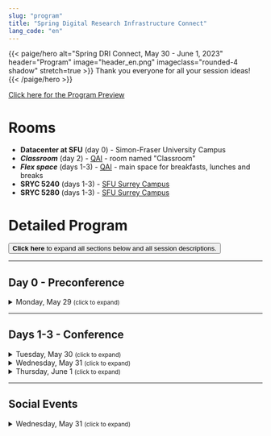 ```yaml
---
slug: "program"
title: "Spring Digital Research Infrastructure Connect"
lang_code: "en"
---
```


{{< paige/hero
    alt="Spring DRI Connect, May 30 - June 1, 2023"
    header="Program"
    image="header_en.png"
    imageclass="rounded-4 shadow"
    stretch=true >}}
Thank you everyone for all your session ideas!
{{< /paige/hero >}}

<p class="text-center">
  <a class="btn btn-primary btn-lg" href="https://docs.google.com/spreadsheets/d/1pn_7ZCkrT88eSiHsjBhwtkSd2PhZ8rfzviGw2Vi6Soo/edit" role="button" aria-disabled="true">
    Click here for the Program Preview
  </a>
</p>

# Rooms

* **Datacenter at SFU** (day 0) - Simon-Fraser University Campus
* ***Classroom*** (day 2) - [QAI](/attend/#location) - room named "Classroom"
* ***Flex space*** (days 1-3) -
  [QAI](/attend/#location) - main space for breakfasts, lunches and breaks
* **SRYC 5240** (days 1-3) -
  [SFU Surrey Campus](https://its.surrey.sfu.ca/rooms/room2.php?rid=289)
* **SRYC 5280** (days 1-3) -
  [SFU Surrey Campus](https://its.surrey.sfu.ca/rooms/room2.php?rid=292)

# Detailed Program

<button class="btn text-primary" onclick="expandAll(this)">
  <strong>Click here</strong> to expand all sections below
  and all session descriptions.
</button>

<hr />

## Day 0 - Preconference

<details>
  <summary class="h3">Monday, May 29 <small class="text-muted">(click to expand)</small></summary>
  <div class="container">
    <div class="row">
      <div class="col-2 bg-primary text-white">Time</div>
      <div class="col-2 bg-primary text-white">Room</div>
      <div class="col bg-primary text-white">Description</div>
    </div>
    <div class="row">
      <div class="col-2">1:00 PM - 5:00 PM</div>
      <div class="col-2 text-center"><a href="#rooms">Datacenter at SFU</a></div>
      <div class="col">
        <details>
          <summary class="h4">Simon-Fraser University Datacenter Tour</summary>
          <p>
            This is a preconference in-person event
            for those who registered before May 17.
          </p>
          <ul>
            <li>Visits will be done in small groups</li>
            <li>More details will be published soon...</li>
          </ul>
        </details>
      </div>
    </div>
  </div>
</details>

<hr />

## Days 1-3 - Conference

<details>
  <summary class="h3">Tuesday, May 30 <small class="text-muted">(click to expand)</small></summary>
  <div class="container">
    <div class="row mt-2">
      <div class="col-2 bg-primary text-white">Time</div>
      <div class="col-2 bg-primary text-white">Room</div>
      <div class="col bg-primary text-white">
        Description (<a onclick="expand(this)">click here to expand all</a>)
      </div>
    </div>
    <div class="row my-3">
      <div class="col-2 text-center">8:00 AM<br />(60 min.)</div>
      <div class="col-2 text-center"><a href="#rooms">Flex space</a></div>
      <div class="col text-center"><h5>Breakfast &amp; Registration</h5></div>
    </div>
    <div class="row my-3">
      <div class="col-2 text-center">9:00 AM<br />(15 min.)</div>
      <div class="col-2 text-center"><a href="#rooms">SRYC 5280</a></div>
      <div class="col"><h4>Introduction and Land Acknowledgement</h4></div>
    </div>
    <div class="row my-3">
      <div class="col-2 text-center">9:15 AM<br />(15 min.)</div>
      <div class="col-2 text-center"><a href="#rooms">SRYC 5280</a></div>
      <div class="col"><h4>Welcome Address from George Ross</h4></div>
    </div>
    <div class="row my-3">
      <div class="col-2 text-center">9:30 AM<br />(45 min.)</div>
      <div class="col-2 text-center"><a href="#rooms">SRYC 5280</a></div>
      <div class="col">
        <details>
          <summary class="h4">Update of the Researcher Council Priorities</summary>
          <p>
            Keynote speaker: <strong>Dr. Randall Sobie</strong>,
            Chair, Alliance Researcher Council; University of Victoria
          </p>
          <p><small>
            In 2021 the Researcher Council provided a list of
            priorities in a number of critical areas that were
            used as input to the Strategic Plans of the Alliance.
          </small></p>
          <p><small>
            Recently, the Researcher Council has been
            reviewing the priorities and identifying gaps in our list.
          </small></p>
          <p><small>
            We are finalizing an addendum to our initial document
            that focuses specifically on cloud computing (both
            community and commercial clouds) that is based on the
            original input from the community, a cloud working group,
            a cloud survey working group and the output of the survey.
          </small></p>
          <p><small>
            We review the priorities and give the Researcher Council
            perspective on the implementation of our priorities and activities
            to provide input in other areas, such as research software.
          </small></p>
        </details>
      </div>
    </div>
    <div class="row my-3">
      <div class="col-2 text-center">10:15 AM<br />(30 min.)</div>
      <div class="col-2 text-center"><a href="#rooms">Flex space</a></div>
      <div class="col text-center"><h5>Coffee Break</h5></div>
    </div>
    <div class="row my-3">
      <div class="col-2 text-center">10:45 AM<br />(105 min.)</div>
      <div class="col-2 text-center"><a href="#rooms"><strong>SRYC 5240</strong></a></div>
      <div class="col">
        <details>
          <summary class="h4">RDM, RS and HPC Introduction and Integration Discovery Session</summary>
          <p>Cross-Pillar Session - Panel and Breakouts</p>
          <p><small>
            This is a facilitated participatory session.
            Subject matter experts for ARC HPC, ARC Cloud, Research Software
            and RDM will provide an overview of their respective ""pilllars"".
            The audience will then be placed in breakout groups with an
            assigned scribe and spokesperson, with the task of generating
            at least one idea for bridging or working between pillars.
          </small></p>
        </details>
      </div>
    </div>
    <div class="row my-3">
      <div class="col-2 text-center">12:30 PM<br />(60 min.)</div>
      <div class="col-2 text-center"><a href="#rooms">Flex space</a></div>
      <div class="col text-center"><h5>Lunch</h5></div>
    </div>
    <div class="row my-3">
      <div class="col-2 text-center">1:30 PM<br />(15 min.)</div>
      <div class="col-2 text-center"><a href="#rooms">SRYC 5280</a></div>
      <div class="col">
        <details>
          <summary class="h4">Cloud National Team Update</summary>
          <p>Speaker: <strong>TBD</strong></p>
        </details>
      </div>
    </div>
    <div class="row my-3">
      <div class="col-2 text-center">1:45 PM<br />(15 min.)</div>
      <div class="col-2 text-center"><a href="#rooms">SRYC 5280</a></div>
      <div class="col">
        <details>
          <summary class="h4">Globus National Team Update</summary>
          <p>Speaker: <strong>TBD</strong></p>
        </details>
      </div>
    </div>
    <div class="row my-3">
      <div class="col-2 text-center">2:00 PM<br />(15 min.)</div>
      <div class="col-2 text-center"><a href="#rooms">SRYC 5280</a></div>
      <div class="col">
        <details>
          <summary class="h4">Data Analytics National Team Update</summary>
          <p>Speaker: <strong>TBD</strong></p>
        </details>
      </div>
    </div>
    <div class="row my-3">
      <div class="col-2 text-center">2:15 PM<br />(15 min.)</div>
      <div class="col-2 text-center"><a href="#rooms">SRYC 5280</a></div>
      <div class="col">
        <details>
          <summary class="h4">HSS National Team Update</summary>
          <p>Speaker: <strong>TBD</strong></p>
        </details>
      </div>
    </div>
    <div class="row my-3">
      <div class="col-2 text-center">2:30 PM<br />(15 min.)</div>
      <div class="col-2 text-center"><a href="#rooms">SRYC 5280</a></div>
      <div class="col">
        <details>
          <summary class="h4">NSC Update</summary>
          <p>Speaker: <strong>TBD</strong></p>
        </details>
      </div>
    </div>
    <div class="row my-3">
      <div class="col-2 text-center">2:45 PM<br />(15 min.)</div>
      <div class="col-2 text-center"><a href="#rooms">SRYC 5280</a></div>
      <div class="col">
        <details>
          <summary class="h4">RDM National Training Expert Group Update</summary>
          <p>Speaker: <strong>TBD</strong></p>
        </details>
      </div>
    </div>
    <div class="row my-3">
      <div class="col-2 text-center">3:00 PM<br />(15 min.)</div>
      <div class="col-2 text-center"><a href="#rooms"><strong>SRYC 5240</strong></a></div>
      <div class="col text-center"><h5>Tea Break</h5></div>
    </div>
    <div class="row my-3">
      <div class="col-2 text-center">3:15 PM<br />(30 min.)</div>
      <div class="col-2 text-center"><a href="#rooms">SRYC 5280</a></div>
      <div class="col">
        <details>
          <summary class="h4">Introduction to Alliance RDM for the DRI Community</summary>
          <p>RDM Session</p>
          <p><small>
            A series of short talks outlining the Alliance RDM team
            and roles, the kinds of work done, and connections to DRI.
          </small></p>
        </details>
      </div>
    </div>
    <div class="row my-3">
      <div class="col-2 text-center">3:45 PM<br />(45 min.)</div>
      <div class="col-2 text-center"><a href="#rooms">SRYC 5280</a></div>
      <div class="col">
        <details>
          <summary class="h4">NSC Presents: Security, Software, and the Supply Chain</summary>
          <p>Speakers: <strong>TBD</strong></p>
          <p><small>
            Are our users' apps spying on them?
            Have the dev's keys been compromised?
            Is this package malware?
            TikTok bans and unfiltered hot takes have recently reignited
            debates about how to assert software security and guard against
            supply chain attacks. National Security Council members unpack
            some current issues, prepare you to field tough questions from
            your managers, and offer some concrete advice about what can
            be done in a distributed, federated environment.
          </small></p>
        </details>
      </div>
    </div>
    <div class="row my-3">
      <div class="col-2 text-center">4:30 PM<br />(15 min.)</div>
      <div class="col-2 text-center"><a href="#rooms">SRYC 5280</a></div>
      <div class="col">
        <details>
          <summary class="h4">DRI Reporting</summary>
          <p>Speakers: <strong>TBD</strong></p>
          <p><small>
            We often produce reports, and sometimes do investigations
            whose results could be preserved. Back in the day, many
            academic departments would regularly publish "tech reports"
            - centrally promulgated, but open to a wide range of content.
            These didn't replace normal journals, and
            usually weren't a place to publish theses.
            But maybe when a research group releases some new
            software, it might take the form of a tech report.
            Perhaps an annual state-of-the-department report.
            Studies or surveys that don't necessarily
            fit the academic stance of normal journals.
            I think we could do this as well.
          </small></p>
        </details>
      </div>
    </div>
    <div class="row my-3">
      <div class="col-2 text-center">4:45 PM<br />(15 min.)</div>
      <div class="col-2 text-center"><a href="#rooms">SRYC 5280</a></div>
      <div class="col">
        <details>
          <summary class="h4">Serverless platforms: State of the Art</summary>
          <p>Speakers: <strong>TBD</strong></p>
          <p><small>
            The talk presents a brief introduction to serveless computing and
            the current state of the art of opensource serverless platforms.
          </small></p>
        </details>
      </div>
    </div>
  </div>  <!-- Container as a table -->
</details>

<details>
  <summary class="h3">Wednesday, May 31 <small class="text-muted">(click to expand)</small></summary>
  <div class="container">
    <div class="row mt-2">
      <div class="col-2 bg-primary text-white">Time</div>
      <div class="col-2 bg-primary text-white">Room</div>
      <div class="col bg-primary text-white">
        Description (<a onclick="expand(this)">click here to expand all</a>)
      </div>
    </div>
    <div class="row my-3">
      <div class="col-2 text-center">8:00 AM<br />(60 min.)</div>
      <div class="col-2 text-center"><a href="#rooms">Flex space</a></div>
      <div class="col text-center"><h5>Breakfast &amp; Registration</h5></div>
    </div>
    <div class="row my-3">
      <div class="col-2 text-center">9:00 AM<br />(60 min.)</div>
      <div class="col-2 text-center"><a href="#rooms">SRYC 5240</a></div>
      <div class="col">
        <details>
          <summary class="h4">What’s Digital About the Humanities?</summary>
          <p>
            Keynote speaker: <strong>Dr. Laura Estill</strong>
            (Virtually delivered)
          </p>
          <p><small>
            Even the most staid humanities researchers use
            digital resources - and the array of digital tools
            that humanists use to undertake research is as varied
            as the wide-range of humanities inquiry itself.
            In this talk, I offer some examples of how humanities research
            is necessarily digital today, drawing on my area of study,
            Shakespeare.
            I’ll discuss digital editions and digital projects
            about Shakespeare, showing how they affect the kinds
            of research questions we are able to ask.
            I’ll conclude by introducing a small digital project I co-edit
            - DEx: A Database of Dramatic Extracts - to show how a single
            digital project can address multiple research problems.
            Ultimately, scholarship that relies only on analog sources
            will be necessarily incomplete and inaccurate.
            Digital is not just how we undertake the most basic research today;
            it’s how we do better research altogether.
          </small></p>
        </details>
      </div>
    </div>
    <div class="row my-3">
      <div class="col-2 text-center">10:00 AM<br />(30 min.)</div>
      <div class="col-2 text-center"><a href="#rooms">Flex space</a></div>
      <div class="col text-center"><h5>Coffee Break</h5></div>
    </div>
    <div class="row my-3">
      <div class="col-2 text-center">10:30 AM<br />(45 min.)</div>
      <div class="col-2 text-center"><a href="#rooms">SRYC 5240</a></div>
      <div class="col">
        <details>
          <summary class="h4">Explorations in Cloud</summary>
          <p>Speaker: <strong>TBD</strong></p>
          <p><small>
            Overview of the cloud technology landscape, plus a dive into
            commerical and community cloud pilots being run at UVic and UBC.
          </small></p>
        </details>
      </div>
    </div>
    <div class="row my-3">
      <div class="col-2 text-center">11:15 AM<br />(30 min.)</div>
      <div class="col-2 text-center"><a href="#rooms">SRYC 5240</a></div>
      <div class="col">
        <details>
          <summary class="h4">The Tri-Agency Research Data Management (RDM) Policy, two years in</summary>
          <p>Speaker: <strong>TBD</strong></p>
          <p><small>
            In this presentation, representatives of the agencies
            will provide an update on each of the three pillars
            of the Tri-Agency Research Data Management (RDM) Policy --
            1) institutional strategies;
            2) data management plans;
            3) data deposit.
            While this policy focuses on RDM,
            this session will be of interest to a broad audience.
          </small></p>
        </details>
      </div>
    </div>
    <div class="row my-3">
      <div class="col-2 text-center">11:45 AM<br />(30 min.)</div>
      <div class="col-2 text-center"><a href="#rooms">SRYC 5240</a></div>
      <div class="col">
        <details>
          <summary class="h4">From GenAP to the UseGalaxy.ca initiative</summary>
          <p>Speaker: <strong>TBD</strong></p>
          <p><small>
            This presentation will introduce the UseGalaxy.ca initiative
            that will succeed and gradually replace GenAP.ca.
            GenAP is a platform that has been in operation since 2015
            and has helped hundreds of Canadian researchers and
            students from the Medicine and Life sciences communities.
            It has been supported over the years in various
            ways by Calcul Québec, Calcul Canada (Alliance),
            Genome Canada, Canarie and the CFI (Cyberinfrastructures).
          </small></p>
        </details>
      </div>
    </div>
    <div class="row my-3">
      <div class="col-2 text-center">12:15 PM<br />(60 min.)</div>
      <div class="col-2 text-center"><a href="#rooms">Flex space</a></div>
      <div class="col text-center"><h5>Lunch</h5></div>
    </div>
    <div class="row my-3">
      <div class="col-2 text-center">1:15 PM<br />(180 min.)</div>
      <div class="col-2 text-center"><a href="#rooms"><strong>Classroom</strong></a></div>
      <div class="col">
        <details>
          <summary class="h4">Introduction to OpenSearch Workshop</summary>
          <p>Important notes:</p>
          <ul>
            <li>This is an in-person session, in English only;</li>
            <li>Participants must bring their own laptop;</li>
            <li>Attendance is limited.</li>
          </ul>
          <p>
            Due to limited availability,
            <a href="https://docs.google.com/spreadsheets/d/1didmfwyFCCwQY2Q4BLHAhr1PwNjP2uqLtA-gqs57vS8">
              <strong>please only sign up</strong></a>
            if you are certain you will attend.</p>
        </details>
      </div>
    </div>
    <div class="row my-3">
      <div class="col-2 text-center">1:15 PM<br />(60 min.)</div>
      <div class="col-2 text-center"><a href="#rooms">SRYC 5240</a></div>
      <div class="col">
        <details>
          <summary class="h4">RDM Network of Experts</summary>
          <p>Expert Group Lightning Talks hosted by Chairs</p>
          <p><small>
            The Alliance RDM Network of Experts (NoE) is a Canada-wide
            collaboration of RDM and RDM-aligned professionals that
            continues to play an integral role in the Canadian RDM ecosystem.
            This session includes updates from a selection of
            NoE Expert Group Chairs:
            Research Intelligence EG;
            Data Management Planning EG;
            Discovery & Metadata EG;
            Curation EG;
            National Training EG.
          </small></p>
        </details>
      </div>
    </div>
    <div class="row my-3">
      <div class="col-2 text-center">2:15 PM<br />(15 min.)</div>
      <div class="col-2 text-center"><a href="#rooms">SRYC 5240</a></div>
      <div class="col">
        <details>
          <summary class="h4">The Research Data Alliance (RDA): Enriching RDM in Canada, the Americas, and Globally</summary>
          <p>Speaker: <strong>TBD</strong></p>
          <p><small>
            The RDA celebrated their 10th anniversary in
            March of this year, and by all metrics this
            global RDM community has been a great success.
            This session will highlight opportunities to enrich
            the RDM landscape in Canada by getting involved with RDA in Canada,
            RDA of the Americas, and RDA International, as well as how
            RDA is intersecting with ARC and Research Software communities.
            The session would be of interest to a broad audience.
          </small></p>
        </details>
      </div>
    </div>
    <div class="row my-3">
      <div class="col-2 text-center">2:30 PM<br />(15 min.)</div>
      <div class="col-2 text-center"><a href="#rooms">SRYC 5240</a></div>
      <div class="col">
        <details>
          <summary class="h4">The Impact of Canadian DRI</summary>
          <p>Speaker: <strong>TBD</strong></p>
          <p><small>
            The Alliance and other DRI funders are interested
            in the question of the impact of their investments,
            but this can be a very challenging issue to get good data on.
            A recent and diverse group called the Analysis of Canadian Research
            Publications WG has been formed to determine how we can use
            research publications and other outputs to understand DRI impacts.
            The session will describe the multistakeholder community
            that is involved, the approaches (including the use of AI),
            and the questions that are being asked to drive the discussion.
            The session would be of interest to a broad audience.
          </small></p>
        </details>
      </div>
    </div>
    <div class="row my-3">
      <div class="col-2 text-center">2:45 PM<br />(30 min.)</div>
      <div class="col-2 text-center"><a href="#rooms">Flex space</a></div>
      <div class="col text-center"><h5>Tea Break</h5></div>
    </div>
    <div class="row my-3">
      <div class="col-2 text-center">3:15 PM<br />(30 min.)</div>
      <div class="col-2 text-center"><a href="#rooms">SRYC 5240</a></div>
      <div class="col">
        <details>
          <summary class="h4">Alliance Data Champions Pilot Project</summary>
          <p>Speaker: <strong>TBD</strong></p>
          <p><small>
            This session provides an overview of the Alliance Data Champions
            Pilot project, which provided funding to 18 groups across Canada
            to help them lead the culture shift towards good RDM practices.
            The talk will include the purpose of the pilot, highlights
            of specific projects and initiatives, as well as next steps.
          </small></p>
        </details>
      </div>
    </div>
    <div class="row my-3">
      <div class="col-2 text-center">3:45 PM<br />(30 min.)</div>
      <div class="col-2 text-center"><a href="#rooms">SRYC 5240</a></div>
      <div class="col">
        <details>
          <summary class="h4">McMaster’s Digital Research Commons Pilot: Building a more connected, capable, and researcher-focused approach to digital research support</summary>
          <p>Speaker: <strong>TBD</strong></p>
          <p><small>
            The Digital Research Commons Pilot (DRCP) is a new joint
            three-year initiative at McMaster by the library,
            the research office, and university IT.
            It aspires to improve access to digital systems, services,
            software, and training for researchers across the institution
            using a more connected and researcher-focused approach.
            The DRCP aims to build into and around existing digital support
            for researchers so that researchers can easily find
            and use the services, systems, training,
            and resources they need to succeed in their research;
            and service providers and support units can collaborate
            to identify support gaps and develop complementary
            and shared services that meet diverse needs across campus.
          </small></p>
        </details>
      </div>
    </div>
    <div class="row my-3">
      <div class="col-2 text-center">4:15 PM<br />(60 min.)</div>
      <div class="col-2 text-center">TBD</div>
      <div class="col">
        <details>
          <summary class="h4">Vendor-Presented Comedy Special Speaker</summary>
          <p>Speaker: <strong>Patrick Maliha</strong> (In-person Only)</p>
        </details>
      </div>
    </div>
  </div>  <!-- Container as a table -->
</details>

<details>
  <summary class="h3">Thursday, June 1 <small class="text-muted">(click to expand)</small></summary>
  <div class="container">
    <div class="row mt-2">
      <div class="col-2 bg-primary text-white">Time</div>
      <div class="col-2 bg-primary text-white">Room</div>
      <div class="col bg-primary text-white">
        Description (<a onclick="expand(this)">click here to expand all</a>)
      </div>
    </div>
    <div class="row my-3">
      <div class="col-2 text-center">8:00 AM<br />(60 min.)</div>
      <div class="col-2 text-center"><a href="#rooms">Flex space</a></div>
      <div class="col text-center"><h5>Breakfast &amp; Registration</h5></div>
    </div>
    <div class="row my-3">
      <div class="col-2 text-center">9:00 AM<br />(60 min.)</div>
      <div class="col-2 text-center"><a href="#rooms">SRYC 5280</a></div>
      <div class="col">
        <details>
          <summary class="h4">Understanding your community's view on the current status of DRI support</summary>
          <p>
            Keynote speaker: <strong>Patrick Schmitz</strong>
            (Virtually delivered)
          </p>
          <p><small>More details soon...</small></p>
        </details>
      </div>
    </div>
    <div class="row my-3">
      <div class="col-2 text-center">10:00 AM<br />(30 min.)</div>
      <div class="col-2 text-center"><a href="#rooms">Flex space</a></div>
      <div class="col text-center"><h5>Coffee Break</h5></div>
    </div>
    <div class="row my-3">
      <div class="col-2 text-center">10:30 AM<br />(30 min.)</div>
      <div class="col-2 text-center"><a href="#rooms">SRYC 5280</a></div>
      <div class="col">
        <details>
          <summary class="h4">Latest Trends in GPU hardware</summary>
          <p>Speakers: <strong>TBD</strong></p>
          <p><small>
            We are about to have a system refresh,
            with hardware likely being purchased in early 2024.
            This session would discuss the latest trends in GPU hardware,
            with particular focus on what will be available for purchase
            in that time frame.
          </small></p>
        </details>
      </div>
    </div>
    <div class="row my-3">
      <div class="col-2 text-center">10:30 AM<br />(15 min.)</div>
      <div class="col-2 text-center"><a href="#rooms"><strong>SRYC 5240</strong></a></div>
      <div class="col">
        <details>
          <summary class="h4">ACENET Training: A collaborative success</summary>
          <p>Speaker: <strong>TBD</strong></p>
          <p><small>
            Join us for this brief review of ACENET's training
            journey as we’ve tried to solve some common challenges.
            Our small, but geographically dispersed Atlantic Canadian
            research community, training needs across many disciplines,
            and a small team of research consultants to respond to
            those needs combine to create a challenging environment,
            particularly when faced with growing demand.
            Over the past number of years, we’ve strategically
            found some ways to address these challenges,
            and the results have been dramatic.
          </small></p>
        </details>
      </div>
    </div>
    <div class="row my-3">
      <div class="col-2 text-center">10:45 AM<br />(15 min.)</div>
      <div class="col-2 text-center"><a href="#rooms"><strong>SRYC 5240</strong></a></div>
      <div class="col">
        <details>
          <summary class="h4">The instruments for advanced research computing are here, but are researchers ready?</summary>
          <p>Speaker: <strong>TBD</strong></p>
          <p><small>
            The current times are exciting: we are witnessing a
            growth of computing power while the open source
            community is vigorously building impressive machine
            learning and scientific programming tools.
          </small></p>
          <p><small>
            This boom of hardware and software assets
            cannot however translate into research if graduate
            students aren't able to take advantage of it.
            Curricula often lack training pertinent
            to the use of such resources.
            Worse yet, in many fields faculties and PIs
            don't have the necessary background to help
            their students with high-performance programming.
            The training team at Simon Fraser University
            Research Computing Group aims to fill this gap
            in the West on behalf of the Alliance and
            all Western Canadian universities.
          </small></p>
          <p><small>
            This talk will present an overview of the training we provide,
            from introductory skill sets for researchers new to ARC
            and HPC to advanced topics in parallel programming.
          </small></p>
        </details>
      </div>
    </div>
    <div class="row my-3">
      <div class="col-2 text-center">11:00 AM<br />(45 min.)</div>
      <div class="col-2 text-center"><a href="#rooms">SRYC 5280</a></div>
      <div class="col">
        <details>
          <summary class="h4">Introduction to C++ Parallel Algorithms</summary>
          <p>Speaker: <strong>Paul Preney</strong></p>
          <p><small>
            This short, approximately 30 minute + 15 minutes for questions,
            staff-to-staff presentation will present how one can easily
            write efficient multithreaded C++ code using C++ parallel
            algorithms (including with multidimensional arrays) and
            exploit the use of such on CPU cores and on NVIDIA GPUs.
          </small></p>
          <p><small>
            As this is a short presentation, should one wish to learn more
            in the near future consider interacting with the presenter
            directly (e.g., Slack or email), requesting the presentation
            slides and code, and/or attending the Compute Ontario 2023
            Summer School course "Modern C++ Parallel Programming".
            The accelerators working group (#accelerators-discuss
            in Slack) may also host some presentations on this
            and other items in the fall of 2023 as well.
          </small></p>
        </details>
      </div>
    </div>
    <div class="row my-3">
      <div class="col-2 text-center">11:00 AM<br />(45 min.)</div>
      <div class="col-2 text-center"><a href="#rooms"><strong>SRYC 5240</strong></a></div>
      <div class="col">
        <details>
          <summary class="h4">Access Limited Data Discovery Working Group</summary>
          <p>Speaker: <strong>TBD</strong></p>
          <p><small>
            The ability to find and access restricted data for
            research remains a challenge for researchers,
            and is especially true in a Canadian context.
            To address the low adoption of metadata standards,
            a national team of data discovery and sharing experts
            reviewed and extracted metadata elements from each
            restricted health data source to identify commonalities
            in how they describe their data for discovery, and what
            information they require if a data access request is made.
          </small></p>
          <p><small>
            This session will share the evaluation result, recommend
            strategies for the future adoption and harmonization of metadata
            for restricted data in Canada, and engage attendees in a
            discussion of how to best address this issue on a national scale.
          </small></p>
        </details>
      </div>
    </div>
    <div class="row my-3">
      <div class="col-2 text-center">11:45 AM<br />(45 min.)</div>
      <div class="col-2 text-center"><a href="#rooms">SRYC 5280</a></div>
      <div class="col">
        <details>
          <summary class="h4">Vault and SSH with short lived certs</summary>
          <p>Speaker: <strong>TBD</strong></p>
          <p><small>
            More details soon...
          </small></p>
        </details>
      </div>
    </div>
    <div class="row my-3">
      <div class="col-2 text-center">11:45 AM<br />(15 min.)</div>
      <div class="col-2 text-center"><a href="#rooms"><strong>SRYC 5240</strong></a></div>
      <div class="col">
        <details>
          <summary class="h4">Next Steps - Learning from a community-led survey of Canadian Dataverse administrators</summary>
          <p>Speaker: <strong>TBD</strong></p>
          <p><small>
            This presentation will discuss the survey of Canadian Dataverse
            administrators, including what was learned about institutional
            context, demographics, service models and collection policies,
            experiences using the Dataverse software, and perceptions of
            the emerging national community of Dataverse administrators.
            Presenters will engage our DRI colleagues in
            discussion and for potential collaborations.
          </small></p>
        </details>
      </div>
    </div>
    <div class="row my-3">
      <div class="col-2 text-center">12:00 PM<br />(30 min.)</div>
      <div class="col-2 text-center"><a href="#rooms"><strong>SRYC 5240</strong></a></div>
      <div class="col">
        <details>
          <summary class="h4">PaaS: Collecting puzzle pieces</summary>
          <p>Speaker: <strong>TBD</strong></p>
          <p><small>
            This series of lightning talks showcases several
            Platform as a Service (PaaS) projects "Puzzle pieces"
            currently underway in the Alliance ecosystem.
            Some of them are side projects or pilots, but each has something
            unique to bring to the discussion of the larger vision of PaaS.
          </small></p>
        </details>
      </div>
    </div>
    <div class="row my-3">
      <div class="col-2 text-center">12:30 PM<br />(60 min.)</div>
      <div class="col-2 text-center"><a href="#rooms">Flex space</a></div>
      <div class="col text-center"><h5>Lunch</h5></div>
    </div>
    <div class="row my-3">
      <div class="col-2 text-center">1:30 PM<br />(60 min.)</div>
      <div class="col-2 text-center"><a href="#rooms">SRYC 5280</a></div>
      <div class="col">
        <details>
          <summary class="h4">Inclusion, Diversity, Equity & Accessibility Actionable Ideas Session</summary>
          <p>This is a panel session.</p>
        </details>
      </div>
    </div>
    <div class="row my-3">
      <div class="col-2 text-center">2:30 PM<br />(30 min.)</div>
      <div class="col-2 text-center"><a href="#rooms">SRYC 5280</a></div>
      <div class="col">
        <details>
          <summary class="h4">Closing Remarks</summary>
          <p>Speakers: <strong>TBD</strong></p>
          <p><small>Spring DRI Connect is done at 3:00 PM</small></p>
        </details>
      </div>
    </div>
  </div>  <!-- Container as a table -->
</details>

<hr />

## Social Events

<details>
  <summary class="h3">Wednesday, May 31 <small class="text-muted">(click to expand)</small></summary>
  <div class="container">
    <div class="row mt-2">
      <div class="col-2 bg-primary text-white">Time</div>
      <div class="col-2 bg-primary text-white">Location</div>
      <div class="col bg-primary text-white">Description</div>
    </div>
    <div class="row my-3">
      <div class="col-2 text-center">6:00 PM - 9:00 PM</div>
      <div class="col-2 text-center">TBD</div>
      <div class="col">
        <h4>Team Dinner</h4>
        <p>More details soon...</p>
      </div>
    </div>
  </div>  <!-- Container as a table -->
</details>

<script>
  function expandAll(text_button) {
    let all_details = document.getElementsByTagName("details");
    for (let details of all_details) {
      details.setAttribute("open", "")
    }
    text_button.onclick = function() { collapseAll(text_button); }
  }
  function collapseAll(text_button) {
    let all_details = document.getElementsByTagName("details");
    for (let details of all_details) {
      details.removeAttribute("open")
    }
    text_button.onclick = function() { expandAll(text_button); }
  }
  function expand(header) {
    let all_details = header.parentNode.parentNode.parentNode.getElementsByTagName("details")
    for (let details of all_details) {
      details.setAttribute("open", "")
    }
    header.text = "click here to close all"
    header.onclick = function() { collapse(header); }
  }
  function collapse(header) {
    let all_details = header.parentNode.parentNode.parentNode.getElementsByTagName("details")
    for (let details of all_details) {
      details.removeAttribute("open")
    }
    header.text = "click here to expand all"
    header.onclick = function() { expand(header); }
  }
</script>
